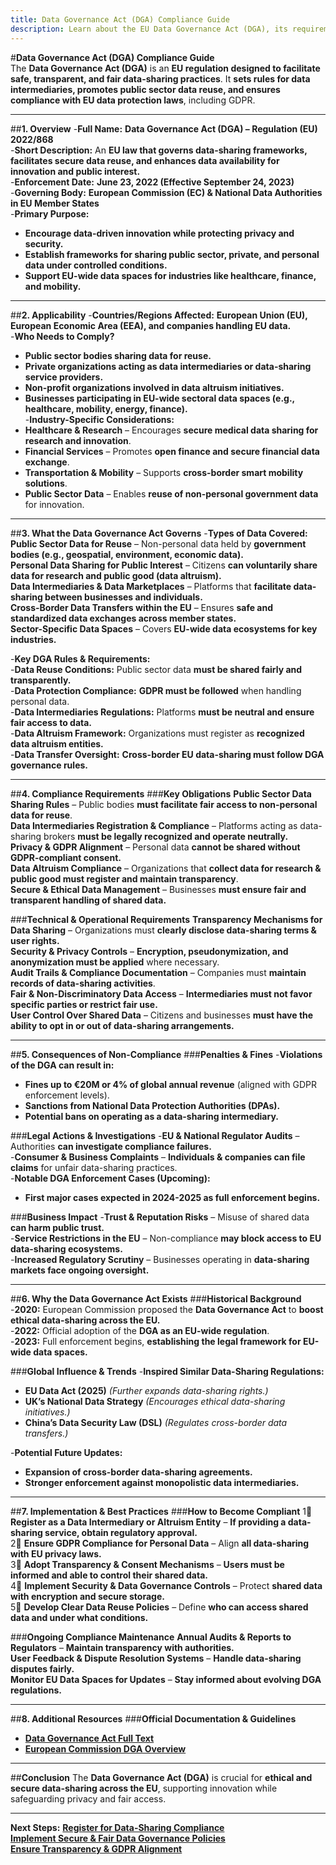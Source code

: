 ```yaml
---
title: Data Governance Act (DGA) Compliance Guide
description: Learn about the EU Data Governance Act (DGA), its requirements, enforcement, and best practices for secure and ethical data sharing.
---
```


#**Data Governance Act (DGA) Compliance Guide**  
The **Data Governance Act (DGA)** is an **EU regulation designed to facilitate safe, transparent, and fair data-sharing practices**. It **sets rules for data intermediaries, promotes public sector data reuse, and ensures compliance with EU data protection laws**, including GDPR.

---

##**1. Overview**
-**Full Name:** **Data Governance Act (DGA) – Regulation (EU) 2022/868**  
-**Short Description:** An **EU law that governs data-sharing frameworks, facilitates secure data reuse, and enhances data availability for innovation and public interest.**  
-**Enforcement Date:** **June 23, 2022 (Effective September 24, 2023)**  
-**Governing Body:** **European Commission (EC) & National Data Authorities in EU Member States**  
-**Primary Purpose:**  
  - **Encourage data-driven innovation while protecting privacy and security.**  
  - **Establish frameworks for sharing public sector, private, and personal data under controlled conditions.**  
  - **Support EU-wide data spaces for industries like healthcare, finance, and mobility.**  

---

##**2. Applicability**
-**Countries/Regions Affected:** **European Union (EU), European Economic Area (EEA), and companies handling EU data.**  
-**Who Needs to Comply?**  
  - **Public sector bodies sharing data for reuse.**  
  - **Private organizations acting as data intermediaries or data-sharing service providers.**  
  - **Non-profit organizations involved in data altruism initiatives.**  
  - **Businesses participating in EU-wide sectoral data spaces (e.g., healthcare, mobility, energy, finance).**  
-**Industry-Specific Considerations:**  
  - **Healthcare & Research** – Encourages **secure medical data sharing for research and innovation**.  
  - **Financial Services** – Promotes **open finance and secure financial data exchange**.  
  - **Transportation & Mobility** – Supports **cross-border smart mobility solutions**.  
  - **Public Sector Data** – Enables **reuse of non-personal government data** for innovation.  

---

##**3. What the Data Governance Act Governs**
-**Types of Data Covered:**  
   **Public Sector Data for Reuse** – Non-personal data held by **government bodies (e.g., geospatial, environment, economic data).**  
   **Personal Data Sharing for Public Interest** – Citizens **can voluntarily share data for research and public good (data altruism).**  
   **Data Intermediaries & Data Marketplaces** – Platforms that **facilitate data-sharing between businesses and individuals.**  
   **Cross-Border Data Transfers within the EU** – Ensures **safe and standardized data exchanges across member states.**  
   **Sector-Specific Data Spaces** – Covers **EU-wide data ecosystems for key industries.**  

-**Key DGA Rules & Requirements:**  
  -**Data Reuse Conditions:** Public sector data **must be shared fairly and transparently.**  
  -**Data Protection Compliance:** **GDPR must be followed** when handling personal data.  
  -**Data Intermediaries Regulations:** Platforms **must be neutral and ensure fair access to data.**  
  -**Data Altruism Framework:** Organizations must register as **recognized data altruism entities.**  
  -**Data Transfer Oversight:** **Cross-border EU data-sharing must follow DGA governance rules.**  

---

##**4. Compliance Requirements**
###**Key Obligations**
 **Public Sector Data Sharing Rules** – Public bodies **must facilitate fair access to non-personal data for reuse**.  
 **Data Intermediaries Registration & Compliance** – Platforms acting as data-sharing brokers **must be legally recognized and operate neutrally.**  
 **Privacy & GDPR Alignment** – Personal data **cannot be shared without GDPR-compliant consent.**  
 **Data Altruism Compliance** – Organizations that **collect data for research & public good must register and maintain transparency**.  
 **Secure & Ethical Data Management** – Businesses **must ensure fair and transparent handling of shared data.**  

###**Technical & Operational Requirements**
 **Transparency Mechanisms for Data Sharing** – Organizations must **clearly disclose data-sharing terms & user rights.**  
 **Security & Privacy Controls** – **Encryption, pseudonymization, and anonymization must be applied** where necessary.  
 **Audit Trails & Compliance Documentation** – Companies must **maintain records of data-sharing activities**.  
 **Fair & Non-Discriminatory Data Access** – **Intermediaries must not favor specific parties or restrict fair use.**  
 **User Control Over Shared Data** – Citizens and businesses **must have the ability to opt in or out of data-sharing arrangements.**  

---

##**5. Consequences of Non-Compliance**
###**Penalties & Fines**
-**Violations of the DGA can result in:**  
  - **Fines up to €20M or 4% of global annual revenue** (aligned with GDPR enforcement levels).  
  - **Sanctions from National Data Protection Authorities (DPAs).**  
  - **Potential bans on operating as a data-sharing intermediary.**  

###**Legal Actions & Investigations**
-**EU & National Regulator Audits** – Authorities **can investigate compliance failures.**  
-**Consumer & Business Complaints** – **Individuals & companies can file claims** for unfair data-sharing practices.  
-**Notable DGA Enforcement Cases (Upcoming):**  
  - **First major cases expected in 2024-2025 as full enforcement begins.**  

###**Business Impact**
-**Trust & Reputation Risks** – Misuse of shared data **can harm public trust.**  
-**Service Restrictions in the EU** – Non-compliance **may block access to EU data-sharing ecosystems.**  
-**Increased Regulatory Scrutiny** – Businesses operating in **data-sharing markets face ongoing oversight.**  

---

##**6. Why the Data Governance Act Exists**
###**Historical Background**
-**2020:** European Commission proposed the **Data Governance Act** to **boost ethical data-sharing across the EU.**  
-**2022:** Official adoption of the **DGA as an EU-wide regulation**.  
-**2023:** Full enforcement begins, **establishing the legal framework for EU-wide data spaces.**  

###**Global Influence & Trends**
-**Inspired Similar Data-Sharing Regulations:**  
  - **EU Data Act (2025)** *(Further expands data-sharing rights.)*  
  - **UK’s National Data Strategy** *(Encourages ethical data-sharing initiatives.)*  
  - **China’s Data Security Law (DSL)** *(Regulates cross-border data transfers.)*  

-**Potential Future Updates:**  
  - **Expansion of cross-border data-sharing agreements.**  
  - **Stronger enforcement against monopolistic data intermediaries.**  

---

##**7. Implementation & Best Practices**
###**How to Become Compliant**
1⃣ **Register as a Data Intermediary or Altruism Entity** – **If providing a data-sharing service, obtain regulatory approval.**  
2⃣ **Ensure GDPR Compliance for Personal Data** – Align **all data-sharing with EU privacy laws.**  
3⃣ **Adopt Transparency & Consent Mechanisms** – **Users must be informed and able to control their shared data.**  
4⃣ **Implement Security & Data Governance Controls** – Protect **shared data with encryption and secure storage.**  
5⃣ **Develop Clear Data Reuse Policies** – Define **who can access shared data and under what conditions.**  

###**Ongoing Compliance Maintenance**
 **Annual Audits & Reports to Regulators** – **Maintain transparency with authorities.**  
 **User Feedback & Dispute Resolution Systems** – **Handle data-sharing disputes fairly.**  
 **Monitor EU Data Spaces for Updates** – **Stay informed about evolving DGA regulations.**  

---

##**8. Additional Resources**
###**Official Documentation & Guidelines**
- **[ Data Governance Act Full Text](https://eur-lex.europa.eu/eli/reg/2022/868/oj)**  
- **[ European Commission DGA Overview](https://digital-strategy.ec.europa.eu/en/policies/data-governance-act)**  

---

##**Conclusion**
The **Data Governance Act (DGA)** is crucial for **ethical and secure data-sharing across the EU**, supporting innovation while safeguarding privacy and fair access.

---

 **Next Steps:**
 **[Register for Data-Sharing Compliance](#)**  
 **[Implement Secure & Fair Data Governance Policies](#)**  
 **[Ensure Transparency & GDPR Alignment](#)**  
